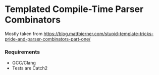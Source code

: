 # Templated Compile-Time Parser Combinators 

Mostly taken from https://blog.mattbierner.com/stupid-template-tricks-pride-and-parser-combinators-part-one/

### Requirements 
- GCC/Clang
- Tests are Catch2 
